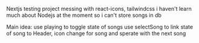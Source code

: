 Nextjs testing project
messing with react-icons, tailwindcss
i haven't learn much about Nodejs at the moment so i can't store songs in db

Main idea:
use playing to toggle state of songs
use selectSong to link state of song to Header, icon change for song and sperate with the next song
